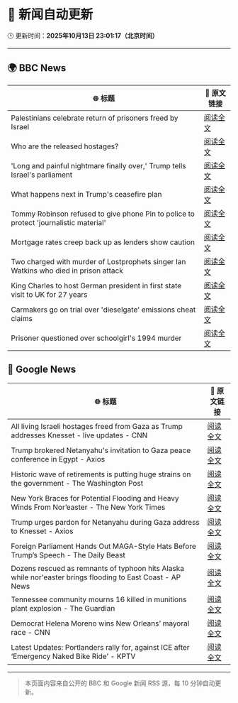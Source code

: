 # 🧠 新闻自动更新

🕒 更新时间：**2025年10月13日 23:01:17（北京时间）**

---

## 🌍 BBC News

| 🌐 标题 | 🔗 原文链接 |
|--------|-------------|
| Palestinians celebrate return of prisoners freed by Israel | [阅读全文](https://www.bbc.com/news/articles/cr430epq45go?at_medium=RSS&at_campaign=rss) |
| Who are the released hostages? | [阅读全文](https://www.bbc.com/news/articles/cpvl9k4mw8no?at_medium=RSS&at_campaign=rss) |
| 'Long and painful nightmare finally over,' Trump tells Israel's parliament | [阅读全文](https://www.bbc.com/news/articles/c709jxxrrvlo?at_medium=RSS&at_campaign=rss) |
| What happens next in Trump's ceasefire plan | [阅读全文](https://www.bbc.com/news/articles/cvgqx7ygq41o?at_medium=RSS&at_campaign=rss) |
| Tommy Robinson refused to give phone Pin to police to protect 'journalistic material' | [阅读全文](https://www.bbc.com/news/articles/c2lp1k7pnpno?at_medium=RSS&at_campaign=rss) |
| Mortgage rates creep back up as lenders show caution | [阅读全文](https://www.bbc.com/news/articles/cdx4l557n1lo?at_medium=RSS&at_campaign=rss) |
| Two charged with murder of Lostprophets singer Ian Watkins who died in prison attack | [阅读全文](https://www.bbc.com/news/articles/c3drdy5ry2do?at_medium=RSS&at_campaign=rss) |
| King Charles to host German president in first state visit to UK for 27 years | [阅读全文](https://www.bbc.com/news/articles/czxklen5p2qo?at_medium=RSS&at_campaign=rss) |
| Carmakers go on trial over 'dieselgate' emissions cheat claims | [阅读全文](https://www.bbc.com/news/articles/cjr5epw8dweo?at_medium=RSS&at_campaign=rss) |
| Prisoner questioned over schoolgirl's 1994 murder | [阅读全文](https://www.bbc.com/news/articles/cvg4rn3vdx6o?at_medium=RSS&at_campaign=rss) |

## 📰 Google News

| 🌐 标题 | 🔗 原文链接 |
|--------|-------------|
| All living Israeli hostages freed from Gaza as Trump addresses Knesset - live updates - CNN | [阅读全文](https://news.google.com/rss/articles/CBMiiAFBVV95cUxOZlN0a0k2cUtsZ1lZSnpkTWNIM2gzSzhINFB3aGtjWVlKcG9OUVpvZnN2M1FrRGVhWjZ6SW44U2c5Z2ZManRHZU05NVhUalEzcXhpbHkwczBIRHdzZFEzc2IxNUFCV2pxaXZlaUxoc3E2Y3pfNklsdVNvN0xZTXVCSlJ5U09RN2cw?oc=5) |
| Trump brokered Netanyahu's invitation to Gaza peace conference in Egypt - Axios | [阅读全文](https://news.google.com/rss/articles/CBMie0FVX3lxTE5kWTBBRGc0SzZrSi1ZODd4VGE4MnU5a3I4cnRGU1NVS25iaG1uM3RVNnlESFAzNGtILWlTOHJLNVdvRHpQeVJJSWRBZXYtSWJocjdXZEtIVlpVZFRxMDdXTjd3NjUzRkJUYndUMTlCQ2llSzdxajdwSWN1Zw?oc=5) |
| Historic wave of retirements is putting huge strains on the government - The Washington Post | [阅读全文](https://news.google.com/rss/articles/CBMinAFBVV95cUxORXRnVktXTkJHSjREWmhuTEtFMXdnN2xlUTl0Rm5VRF9UOWJHZjUxSUtuUWotdXNDVnRpNDk1anhPbDItdW54ZXUwMU5kdzRRWEFRZzZFUXZsN255RF8xakNsQTRneFNMejZBcnRuenBMSVgtSTVWSVdKdC1od1Eyam4tNDNWcnVHZ3FrcFNyTDhLandmckJwS2NVU20?oc=5) |
| New York Braces for Potential Flooding and Heavy Winds From Nor’easter - The New York Times | [阅读全文](https://news.google.com/rss/articles/CBMihwFBVV95cUxQM1VGOExNRjR3UGYyMnQzQjdYTkhBM0lsMDY1V0o2VEY4cl96Rmcwc2Q2OFV2OXp5WHhiNVp2dXB5NjdEUl9vZHRNNU82bF9oVGVCbVdMN0d5TkdUR2lUNzhoTEQwYW0tWUk2bGFGa0lkQ2t5WWg2ZkV1MHhHdkNZak1KODlEcTA?oc=5) |
| Trump urges pardon for Netanyahu during Gaza address to Knesset - Axios | [阅读全文](https://news.google.com/rss/articles/CBMigAFBVV95cUxNV2xwRWVodDRZUzhiWWRsdTNnRVhRQ2t5Zm9KRjk1eU8yZ1paM1FXUGNMMjYyeENCQnFmT1c0S1FFdkxUTTZHX2Y0MlVCbGUweXpaUkE5aUU2UlAzVjMzdHNsMmVMRW1xSk5QOGRpUFZFcE9Oc0J3MjdNa2tYeGNaWQ?oc=5) |
| Foreign Parliament Hands Out MAGA-Style Hats Before Trump’s Speech - The Daily Beast | [阅读全文](https://news.google.com/rss/articles/CBMinAFBVV95cUxPZm4tcmJzT1pCQ0UySExlNFRjSVRmRGt1aDJoaU42bTh6cWZ6YjFGWE96azc4cEdKRTcwR1ctQmNla1lDZ2FwV1g5QWNCSlBST1Y3YUlNZ285X0tpM2xEbkdEbXRqQUpxcVllOU9oZjNfVnN0dWYzMmtmY3A2Wjh6TFQ4SldWZjBhRjkxd1FtMmxWczBHcmRFR3ZnUzU?oc=5) |
| Dozens rescued as remnants of typhoon hits Alaska while nor'easter brings flooding to East Coast - AP News | [阅读全文](https://news.google.com/rss/articles/CBMipgFBVV95cUxQb1YtdElUNEZRUGdQNld0NVQ2c2NLdEFnMW85Z1NqMjY1XzZVUnpPaHA4bWlkT0FmNFdxTWZmZHp2cnQzZ3AtbmtEZ0JaOUFXVWFpaDBxS3J5NEdQS2RydWN5eGpqbHEzSXc3ejduZm9xT25EN21mTFhwa2tZZGJtTWJIOEhnZUNDYlRDOTVOWVBrYUJoU0hkeVowd3hiVDVqU1ZJRld3?oc=5) |
| Tennessee community mourns 16 killed in munitions plant explosion - The Guardian | [阅读全文](https://news.google.com/rss/articles/CBMiiwFBVV95cUxQOEI1M2NWRjBMY2d6NmhoQnZ1aUhwSjVCcUtXWVZiMzZCWDROR056TFFHRzdBU0JxMHVicEVYWExlMDZHZkdmVXl5MEtmN0VTekdsNERrUGs5RHJ5TldnLTllM2hIdkRLZnRmM3l0bU5zTjBmZUJsbk40d0tsc093cVk2UDBXZGhfMjM0?oc=5) |
| Democrat Helena Moreno wins New Orleans’ mayoral race - CNN | [阅读全文](https://news.google.com/rss/articles/CBMihwFBVV95cUxPWFlXT0lwNElVc0RLR0t5TVE3bG14Z3VRTHJSd0ljaVozWTdlSng5akZkVDRRdzlFLWRPeXMyM1UwcFByX0VEQ1JvYU00d0k1UnptOUVpM2F5eHM3UGN1TklGRlE3MlRsZTlCaThMNl9vZXdwUkpNcExHMnZXb044bEEtLVVIZ2M?oc=5) |
| Latest Updates: Portlanders rally for, against ICE after ‘Emergency Naked Bike Ride’ - KPTV | [阅读全文](https://news.google.com/rss/articles/CBMirgFBVV95cUxPTzZxRklWYzBSMmladkg2M2ZQeTdnT3RoWjZtYkduYUlIb0paeElKZHlhYTlLMm5DSEgxQXBWTXBWR09VeEk0eFFsSXRkYzFnNmFqWC1qbl9STHNWREtVM1p6bHlkZjdDTFpTcVQ2VmdHU3B5ZE1fQjJRWGl4OGViUjFMRDJsQ3phZ3Y2UGFSWmliRlJ3TURwRXE5R3lPdXFpYWlGbVhWWVFGSmZtLXc?oc=5) |

---
> 本页面内容来自公开的 BBC 和 Google 新闻 RSS 源，每 10 分钟自动更新。